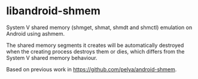 libandroid-shmem
================
System V shared memory (shmget, shmat, shmdt and shmctl) emulation
on Android using ashmem.

The shared memory segments it creates will be automatically destroyed
when the creating process destroys them or dies, which differs from
the System V shared memory behaviour.

Based on previous work in https://github.com/pelya/android-shmem.
